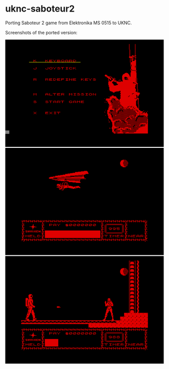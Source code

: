# uknc-saboteur2
Porting Saboteur 2 game from Elektronika MS 0515 to UKNC.

Screenshots of the ported version:

![](screenshot/menu.png) ![](screenshot/glider.png) ![](screenshot/guard.png)
